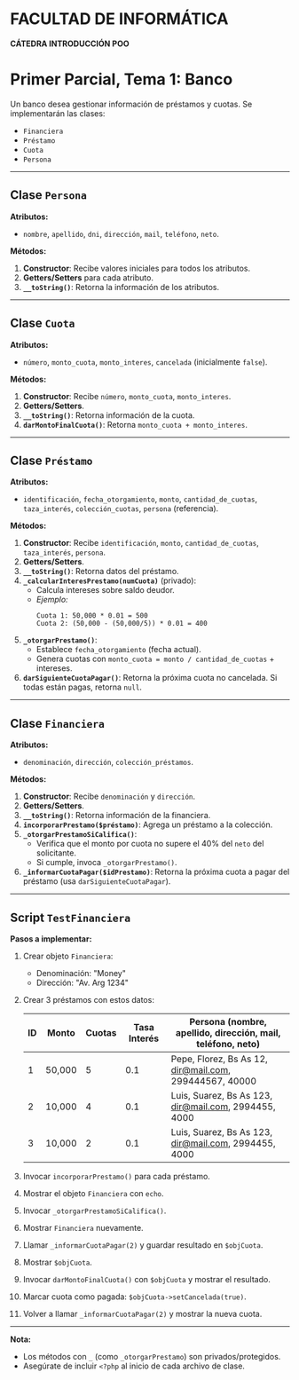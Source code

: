 # FACULTAD DE INFORMÁTICA  
**CÁTEDRA INTRODUCCIÓN POO**  

# Primer Parcial, Tema 1: Banco  

Un banco desea gestionar información de préstamos y cuotas. Se implementarán las clases:  
- `Financiera`  
- `Préstamo`  
- `Cuota`  
- `Persona`  

---

## Clase `Persona`  
**Atributos:**  
- `nombre`, `apellido`, `dni`, `dirección`, `mail`, `teléfono`, `neto`.  

**Métodos:**  
1. **Constructor**: Recibe valores iniciales para todos los atributos.  
2. **Getters/Setters** para cada atributo.  
3. **`__toString()`**: Retorna la información de los atributos.  

---

## Clase `Cuota`  
**Atributos:**  
- `número`, `monto_cuota`, `monto_interes`, `cancelada` (inicialmente `false`).  

**Métodos:**  
1. **Constructor**: Recibe `número`, `monto_cuota`, `monto_interes`.  
2. **Getters/Setters**.  
3. **`__toString()`**: Retorna información de la cuota.  
4. **`darMontoFinalCuota()`**: Retorna `monto_cuota + monto_interes`.  

---

## Clase `Préstamo`  
**Atributos:**  
- `identificación`, `fecha_otorgamiento`, `monto`, `cantidad_de_cuotas`, `taza_interés`, `colección_cuotas`, `persona` (referencia).  

**Métodos:**  
1. **Constructor**: Recibe `identificación`, `monto`, `cantidad_de_cuotas`, `taza_interés`, `persona`.  
2. **Getters/Setters**.  
3. **`__toString()`**: Retorna datos del préstamo.  
4. **`_calcularInteresPrestamo(numCuota)`** (privado):  
   - Calcula intereses sobre saldo deudor.  
   - *Ejemplo:*  
     ```  
     Cuota 1: 50,000 * 0.01 = 500  
     Cuota 2: (50,000 - (50,000/5)) * 0.01 = 400  
     ```  
5. **`_otorgarPrestamo()`**:  
   - Establece `fecha_otorgamiento` (fecha actual).  
   - Genera cuotas con `monto_cuota = monto / cantidad_de_cuotas` + intereses.  
6. **`darSiguienteCuotaPagar()`**: Retorna la próxima cuota no cancelada. Si todas están pagas, retorna `null`.  

---

## Clase `Financiera`  
**Atributos:**  
- `denominación`, `dirección`, `colección_préstamos`.  

**Métodos:**  
1. **Constructor**: Recibe `denominación` y `dirección`.  
2. **Getters/Setters**.  
3. **`__toString()`**: Retorna información de la financiera.  
4. **`incorporarPrestamo($préstamo)`**: Agrega un préstamo a la colección.  
5. **`_otorgarPrestamoSiCalifica()`**:  
   - Verifica que el monto por cuota no supere el 40% del `neto` del solicitante.  
   - Si cumple, invoca `_otorgarPrestamo()`.  
6. **`_informarCuotaPagar($idPrestamo)`**: Retorna la próxima cuota a pagar del préstamo (usa `darSiguienteCuotaPagar`).  

---

## Script `TestFinanciera`  
**Pasos a implementar:**  
1. Crear objeto `Financiera`:  
   - Denominación: "Money"  
   - Dirección: "Av. Arg 1234"  
2. Crear 3 préstamos con estos datos:  

   | ID | Monto | Cuotas | Tasa Interés | Persona (nombre, apellido, dirección, mail, teléfono, neto) |  
   |----|-------|--------|-------------|------------------------------------------------------------|  
   | 1  | 50,000| 5      | 0.1         | Pepe, Florez, Bs As 12, dir@mail.com, 299444567, 40000      |  
   | 2  | 10,000| 4      | 0.1         | Luis, Suarez, Bs As 123, dir@mail.com, 2994455, 4000        |  
   | 3  | 10,000| 2      | 0.1         | Luis, Suarez, Bs As 123, dir@mail.com, 2994455, 4000        |  

3. Invocar `incorporarPrestamo()` para cada préstamo.  
4. Mostrar el objeto `Financiera` con `echo`.  
5. Invocar `_otorgarPrestamoSiCalifica()`.  
6. Mostrar `Financiera` nuevamente.  
7. Llamar `_informarCuotaPagar(2)` y guardar resultado en `$objCuota`.  
8. Mostrar `$objCuota`.  
9. Invocar `darMontoFinalCuota()` con `$objCuota` y mostrar el resultado.  
10. Marcar cuota como pagada: `$objCuota->setCancelada(true)`.  
11. Volver a llamar `_informarCuotaPagar(2)` y mostrar la nueva cuota.  

---

**Nota:**  
- Los métodos con `_` (como `_otorgarPrestamo`) son privados/protegidos.  
- Asegúrate de incluir `<?php` al inicio de cada archivo de clase.  